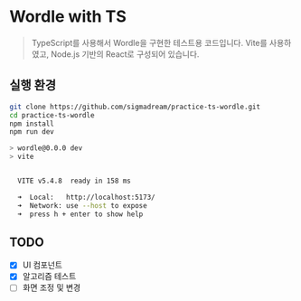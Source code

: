 # Wordle with TS

> TypeScript를 사용해서 Wordle을 구현한 테스트용 코드입니다. Vite를 사용하였고, Node.js 기반의 React로 구성되어 있습니다.

## 실행 환경

```bash
git clone https://github.com/sigmadream/practice-ts-wordle.git
cd practice-ts-wordle
npm install
npm run dev

> wordle@0.0.0 dev
> vite


  VITE v5.4.8  ready in 158 ms

  ➜  Local:   http://localhost:5173/
  ➜  Network: use --host to expose
  ➜  press h + enter to show help
```

## TODO

- [X] UI 컴포넌트
- [X] 알고리즘 테스트
- [ ] 화면 조정 및 변경
